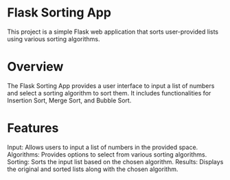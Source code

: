 # **Flask Sorting App**

This project is a simple Flask web application that sorts user-provided lists using various sorting algorithms.

# **Overview**

The Flask Sorting App provides a user interface to input a list of numbers and select a sorting algorithm to sort them. It includes functionalities for Insertion Sort, Merge Sort, and Bubble Sort.

# **Features**

Input: Allows users to input a list of numbers in the provided space.
Algorithms: Provides options to select from various sorting algorithms.
Sorting: Sorts the input list based on the chosen algorithm.
Results: Displays the original and sorted lists along with the chosen algorithm.
